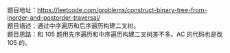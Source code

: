 题目地址：https://leetcode.com/problems/construct-binary-tree-from-inorder-and-postorder-traversal/  
题目描述：通过中序遍历和后序遍历构建二叉树。  
题目思路：和 105 题用先序遍历和中序遍历构建二叉树差不多。AC 的代码也是改 105 的。  
